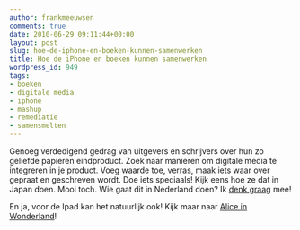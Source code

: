 ```yaml
---
author: frankmeeuwsen
comments: true
date: 2010-06-29 09:11:44+00:00
layout: post
slug: hoe-de-iphone-en-boeken-kunnen-samenwerken
title: Hoe de iPhone en boeken kunnen samenwerken
wordpress_id: 949
tags:
- boeken
- digitale media
- iphone
- mashup
- remediatie
- samensmelten
---
```


Genoeg verdedigend gedrag van uitgevers en schrijvers over hun zo geliefde papieren eindproduct. Zoek naar manieren om digitale media te integreren in je product. Voeg waarde toe, verras, maak iets waar over gepraat en geschreven wordt. Doe iets speciaals! Kijk eens hoe ze dat in Japan doen. Mooi toch. Wie gaat dit in Nederland doen? Ik [denk graag](/contact?phpMyAdmin=e7c4ed92b25t4017d32d) mee!






En ja, voor de Ipad kan het natuurlijk ook! Kijk maar naar [Alice in Wonderland](http://incredibleadventure.nl/2010/04/zo-kunnen-boeken-op-de-ipad-worden/)!
